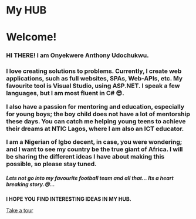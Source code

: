 # My HUB

<h1> Welcome! </h1>

<h3>
  HI THERE!
I am Onyekwere Anthony Udochukwu.
</h3>

<h3>
  I love creating solutions to problems. Currently, I create web applications, such as full websites, SPAs, Web-APIs, etc. My favourite tool is Visual Studio, using ASP.NET. I speak a few languages, but I am most fluent in C# 😎.

I also have a passion for mentoring and education, especially for young boys; the boy child does not have a lot of mentorship these days. You can catch me helping young teens to achieve their dreams at NTIC Lagos, where I am also an ICT educator.

I am a Nigerian of Igbo decent, in case, you were wondering; and I want to see my country be the true giant of Africa. I will be sharing the different ideas I have about making this possible, so please stay tuned.
</h3>

<h5> Lets not go into my favourite football team and all that… Its a heart breaking story.😢… </h5>

<b> I HOPE YOU FIND INTERESTING IDEAS IN MY HUB. </b>

<a href="/Tour">Take a tour</a>
